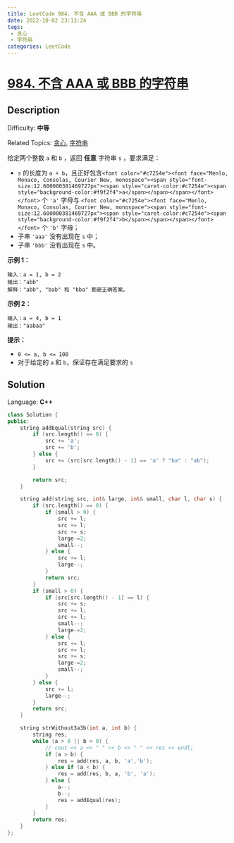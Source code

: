 ```yaml
---
title: LeetCode 984. 不含 AAA 或 BBB 的字符串
date: 2022-10-02 23:13:24
tags:
 - 贪心
 - 字符串
categories: LeetCode
---
```


# [984\. 不含 AAA 或 BBB 的字符串](https://leetcode.cn/problems/string-without-aaa-or-bbb/)

## Description

Difficulty: **中等**  

Related Topics: [贪心](https://leetcode.cn/tag/greedy/), [字符串](https://leetcode.cn/tag/string/)


给定两个整数 `a` 和 `b` ，返回 **任意** 字符串 `s` ，要求满足：

*   `s` 的长度为 `a + b`，且正好包含`<font color="#c7254e"><font face="Menlo, Monaco, Consolas, Courier New, monospace"><span style="font-size:12.600000381469727px"><span style="caret-color:#c7254e"><span style="background-color:#f9f2f4">a</span></span></span></font></font>` 个 `'a'` 字母与 `<font color="#c7254e"><font face="Menlo, Monaco, Consolas, Courier New, monospace"><span style="font-size:12.600000381469727px"><span style="caret-color:#c7254e"><span style="background-color:#f9f2f4">b</span></span></span></font></font>` 个 `'b'` 字母；
*   子串 `'aaa'` 没有出现在 `s` 中；
*   子串 `'bbb'` 没有出现在 `s` 中。

**示例 1：**

```
输入：a = 1, b = 2
输出："abb"
解释："abb", "bab" 和 "bba" 都是正确答案。
```

**示例 2：**

```
输入：a = 4, b = 1
输出："aabaa"
```

**提示：**

*   `0 <= a, b <= 100`
*   对于给定的 `a` 和 `b`，保证存在满足要求的 `s` 

<span style="display:block"><span style="height:0px"><span style="position:absolute">​​​</span></span></span>

## Solution

Language: **C++**

```c++
class Solution {
public:
    string addEqual(string src) {
        if (src.length() == 0) {
            src += 'a';
            src += 'b';
        } else {
            src += (src[src.length() - 1] == 'a' ? "ba" : "ab");
        }

        return src;
    }

    string add(string src, int& large, int& small, char l, char s) {
        if (src.length() == 0) {
            if (small > 0) {
                src += l;
                src += l;
                src += s;
                large-=2;
                small--;
            } else {
                src += l;
                large--;
            }
            return src;
        }
        if (small > 0) {
            if (src[src.length() - 1] == l) {
                src += s;
                src += l;
                src += l;
                small--;
                large-=2;
            } else {
                src += l;
                src += l;
                src += s;
                large-=2;
                small--;
            }
        } else {
            src += l;
            large--;
        }
        return src;
    }

    string strWithout3a3b(int a, int b) {
        string res; 
        while (a > 0 || b > 0) {
            // cout << a << " " << b << " " << res << endl;
            if (a > b) {
                res = add(res, a, b, 'a','b');
            } else if (a < b) {
                res = add(res, b, a, 'b', 'a');
            } else {
                a--;
                b--;
                res = addEqual(res);
            }
        }
        return res;
    }
};
```